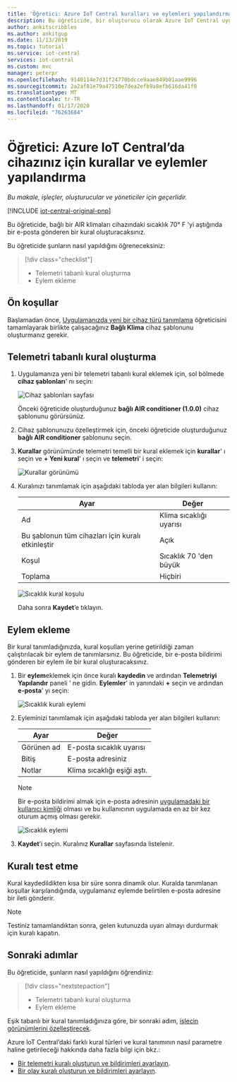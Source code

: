 ```yaml
---
title: 'Öğretici: Azure IoT Central kuralları ve eylemleri yapılandırma'
description: Bu öğreticide, bir oluşturucu olarak Azure IoT Central uygulamanızda telemetri tabanlı kural ve eylemleri nasıl yapılandıracağınız gösterilir.
author: ankitscribbles
ms.author: ankitgup
ms.date: 11/13/2019
ms.topic: tutorial
ms.service: iot-central
services: iot-central
ms.custom: mvc
manager: peterpr
ms.openlocfilehash: 9140114e7d31f24770bdcce9aae849b01aae9996
ms.sourcegitcommit: 2a2af81e79a47510e7dea2efb9a8efb616da41f0
ms.translationtype: MT
ms.contentlocale: tr-TR
ms.lasthandoff: 01/17/2020
ms.locfileid: "76263684"
---
```

# <a name="tutorial-configure-rules-and-actions-for-your-device-in-azure-iot-central"></a>Öğretici: Azure IoT Central’da cihazınız için kurallar ve eylemler yapılandırma

*Bu makale, işleçler, oluşturucular ve yöneticiler için geçerlidir.*

[!INCLUDE [iot-central-original-pnp](../../../includes/iot-central-original-pnp-note.md)]

Bu öğreticide, bağlı bir AIR klimaları cihazındaki sıcaklık 70&deg; F 'yi aştığında bir e-posta gönderen bir kural oluşturacaksınız.

Bu öğreticide şunların nasıl yapıldığını öğreneceksiniz:

> [!div class="checklist"]
>
> * Telemetri tabanlı kural oluşturma
> * Eylem ekleme

## <a name="prerequisites"></a>Ön koşullar

Başlamadan önce, [Uygulamanızda yeni bir cihaz türü tanımlama](tutorial-define-device-type.md) öğreticisini tamamlayarak birlikte çalışacağınız **Bağlı Klima** cihaz şablonunu oluşturmanız gerekir.

## <a name="create-a-telemetry-based-rule"></a>Telemetri tabanlı kural oluşturma

1. Uygulamanıza yeni bir telemetri tabanlı kural eklemek için, sol bölmede **cihaz şablonları**' nı seçin:

    ![Cihaz şablonları sayfası](media/tutorial-configure-rules/templatespage1.png)

    Önceki öğreticide oluşturduğunuz **bağlı AIR conditioner (1.0.0)** cihaz şablonunu görürsünüz.

2. Cihaz şablonunuzu özelleştirmek için, önceki öğreticide oluşturduğunuz **bağlı AIR conditioner** şablonunu seçin.

3. **Kurallar** görünümünde telemetri temelli bir kural eklemek için **kurallar**' ı seçin ve **+ Yeni kural**' ı seçin ve **telemetri**' i seçin:

    ![Kurallar görünümü](media/tutorial-configure-rules/newrule.png)

4. Kuralınızı tanımlamak için aşağıdaki tabloda yer alan bilgileri kullanın:

    | Ayar                                      | Değer                             |
    | -------------------------------------------- | ------------------------------    |
    | Ad                                         | Klima sıcaklığı uyarısı |
    | Bu şablonun tüm cihazları için kuralı etkinleştir | Açık                                |
    | Koşul                                    | Sıcaklık 70 'den büyük    |
    | Toplama                                  | Hiçbiri                              |

    ![Sıcaklık kural koşulu](media/tutorial-configure-rules/temperaturerule.png)

    Daha sonra **Kaydet**’e tıklayın.

## <a name="add-an-action"></a>Eylem ekleme

Bir kural tanımladığınızda, kural koşulları yerine getirildiği zaman çalıştırılacak bir eylem de tanımlarsınız. Bu öğreticide, bir e-posta bildirimi gönderen bir eylem ile bir kural oluşturacaksınız.

1. Bir **eylem**eklemek için önce kuralı **kaydedin** ve ardından **Telemetriyi Yapılandır** paneli ' ne gidin. **Eylemler**' in yanındaki **+** seçin ve ardından **e-posta**' yı seçin:

    ![Sıcaklık kuralı eylemi](media/tutorial-configure-rules/addaction.png)

2. Eyleminizi tanımlamak için aşağıdaki tabloda yer alan bilgileri kullanın:

    | Ayar      | Değer                                               |
    | ------------ | --------------------------------------------------- |
    | Görünen ad | E-posta sıcaklık uyarısı                             |
    | Bitiş           | E-posta adresiniz                                  |
    | Notlar        | Klima sıcaklığı eşiği aştı. |

    > [!NOTE]
    > Bir e-posta bildirimi almak için e-posta adresinin [uygulamadaki bir kullanıcı kimliği](howto-administer.md) olması ve bu kullanıcının uygulamada en az bir kez oturum açmış olması gerekir.

    ![Sıcaklık eylemi](media/tutorial-configure-rules/temperatureaction.png)

3. **Kaydet**’i seçin. Kuralınız **Kurallar** sayfasında listelenir.

## <a name="test-the-rule"></a>Kuralı test etme

Kural kaydedildikten kısa bir süre sonra dinamik olur. Kuralda tanımlanan koşullar karşılandığında, uygulamanız eylemde belirtilen e-posta adresine bir ileti gönderir.

> [!NOTE]
> Testiniz tamamlandıktan sonra, gelen kutunuzda uyarı almayı durdurmak için kuralı kapatın.

## <a name="next-steps"></a>Sonraki adımlar

Bu öğreticide, şunların nasıl yapıldığını öğrendiniz:

<!-- Repeat task list from intro -->
> [!div class="nextstepaction"]
>
> * Telemetri tabanlı kural oluşturma
> * Eylem ekleme

Eşik tabanlı bir kural tanımladığınıza göre, bir sonraki adım, [işlecin görünümlerini özelleştirecek](tutorial-customize-operator.md).

Azure IoT Central’daki farklı kural türleri ve kural tanımının nasıl parametre haline getirileceği hakkında daha fazla bilgi için bkz.:

* [Bir telemetri kuralı oluşturun ve bildirimleri ayarlayın](howto-create-telemetry-rules.md).
* [Bir olay kuralı oluşturun ve bildirimleri ayarlayın](howto-create-event-rules.md).

<!-- Next tutorials in the sequence -->